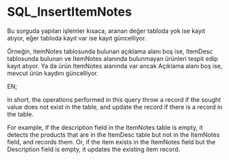 # SQL_InsertItemNotes
Bu sorguda yapılan işlemler kısaca, aranan değer tabloda yok ise kayıt atıyor, eğer tabloda kayıt var ise kayıt güncelliyor.

Örneğin, ItemNotes tablosunda bulunan açıklama alanı boş ise, ItemDesc tablosunda bulunan ve ItemNotes alanında bulunmayan ürünleri tespit edip kayıt atıyor. Ya da ürün ItemNotes alanında var ancak Açıklama alanı boş ise, mevcut ürün kaydını güncelliyor.

EN;

In short, the operations performed in this query throw a record if the sought value does not exist in the table, and update the record if there is a record in the table.

For example, if the description field in the ItemNotes table is empty, it detects the products that are in the ItemDesc table but not in the ItemNotes field, and records them. Or, if the item exists in the ItemNotes field but the Description field is empty, it updates the existing item record.
